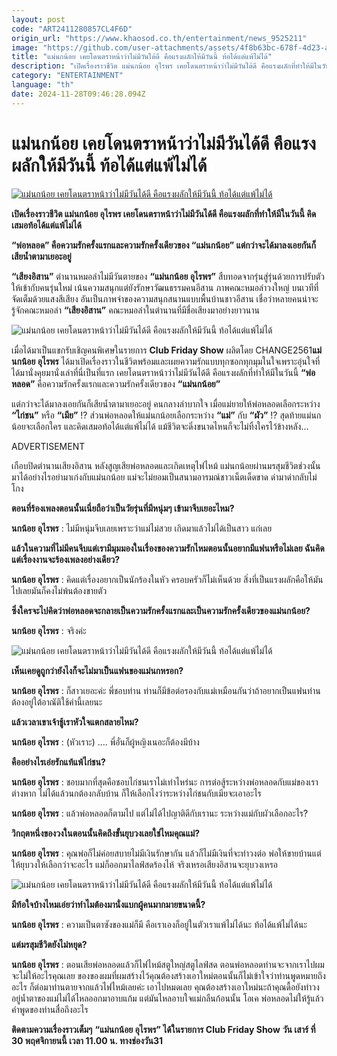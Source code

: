 ```yaml
---
layout: post
code: "ART2411280857CL4F6D"
origin_url: "https://www.khaosod.co.th/entertainment/news_9525211"
image: "https://github.com/user-attachments/assets/4f8b63bc-678f-4d23-aed4-79393ca5d27c"
title: "แม่นกน้อย เคยโดนตราหน้าว่าไม่มีวันได้ดี คือแรงผลักให้มีวันนี้ ท้อได้แต่แพ้ไม่ได้"
description: "เปิดเรื่องราวชีวิต แม่นกน้อย อุไรพร เคยโดนตราหน้าว่าไม่มีวันได้ดี คือแรงผลักที่ทำให้มีในวันนี้ คิดเสมอท้อได้แต่แพ้ไม่ได้ ไม่ทิ้งใครไว้ข้างหลัง"
category: "ENTERTAINMENT"
language: "th"
date: 2024-11-28T09:46:28.094Z
---
```


# แม่นกน้อย เคยโดนตราหน้าว่าไม่มีวันได้ดี คือแรงผลักให้มีวันนี้ ท้อได้แต่แพ้ไม่ได้

[![แม่นกน้อย เคยโดนตราหน้าว่าไม่มีวันได้ดี คือแรงผลักให้มีวันนี้ ท้อได้แต่แพ้ไม่ได้](https://www.khaosod.co.th/wpapp/uploads/2024/11/maenok_281167-1.jpg "แม่นกน้อย เคยโดนตราหน้าว่าไม่มีวันได้ดี คือแรงผลักให้มีวันนี้ ท้อได้แต่แพ้ไม่ได้")](https://www.khaosod.co.th/wpapp/uploads/2024/11/maenok_281167-1.jpg)

**เปิดเรื่องราวชีวิต แม่นกน้อย อุไรพร เคยโดนตราหน้าว่าไม่มีวันได้ดี คือแรงผลักที่ทำให้มีในวันนี้ คิดเสมอท้อได้แต่แพ้ไม่ได้**

**“พ่อหลอด” คือความรักครั้งแรกและความรักครั้งเดียวของ “แม่นกน้อย” แต่กว่าจะได้มาลงเอยกันก็เสียน้ำตามาเยอะอยู่**

**“เสียงอิสาน”** ตำนานหมอลำไม่มีวันตายของ **“แม่นกน้อย อุไรพร”** สืบทอดจากรุ่นสู่รุ่นด้วยการปรับตัวให้เข้ากับคนรุ่นใหม่ เน้นความสนุกแต่ยังรักษาวัฒนธรรมคนอีสาน ภาพคณะหมอลำวงใหญ่ บนเวทีที่จัดเต็มด้วยแสงสีเสียง อันเป็นภาพจำของความสนุกสนานแบบพื้นบ้านชาวอีสาน เชื่อว่าหลายคนน่าจะรู้จักคณะหมอลำ **“เสียงอิสาน”** คณะหมอลำในตำนานที่มีชื่อเสียงมาอย่างยาวนาน

![แม่นกน้อย เคยโดนตราหน้าว่าไม่มีวันได้ดี คือแรงผลักให้มีวันนี้ ท้อได้แต่แพ้ไม่ได้](https://www.khaosod.co.th/wpapp/uploads/2024/11/maenok_281167-6.jpg)

เมื่อได้มาเป็นแขกรับเชิญคนพิเศษในรายการ **Club Friday Show** ผลิตโดย CHANGE2561**แม่นกน้อย อุไรพร** ได้มาเปิดเรื่องราวในชีวิตพร้อมและเผยความรักแบบทุกซอกทุกมุมในใจเพราะอุ่นใจที่ได้มานั่งคุยมานั่งเล่าที่นี่เป็นที่แรก เคยโดนตราหน้าว่าไม่มีวันได้ดี คือแรงผลักที่ทำให้มีในวันนี้ **“พ่อหลอด”** คือความรักครั้งแรกและความรักครั้งเดียวของ **“แม่นกน้อย”**

แต่กว่าจะได้มาลงเอยกันก็เสียน้ำตามาเยอะอยู่ คนกลางลำบากใจ เมื่อแม่ยายให้พ่อหลอดเลือกระหว่าง **“ไก่ชน”** หรือ **“เมีย”** !? ส่วนพ่อหลอดให้แม่นกน้อยเลือกระหว่าง **“แม่”** กับ **“ผัว”** !? สุดท้ายแม่นกน้อยจะเลือกใคร และคิดเสมอท้อได้แต่แพ้ไม่ได้ แม้ชีวิตจะดิ่งขนาดไหนก็จะไม่ทิ้งใครไว้ข้างหลัง…

ADVERTISEMENT

เกือบปิดตำนานเสียงอิสาน หลังสูญเสียพ่อหลอดและเกิดเหตุไฟไหม้ แม่นกน้อยผ่านมรสุมชีวิตช่วงนั้นมาได้อย่างไรอย่ามาเก่งกับแม่นกน้อย แม่จะไม่ยอมเป็นสนามอารมณ์ชาวเน็ตเด็ดขาด ด่ามาด่ากลับไม่โกง

**ตอนที่ร้องเพลงตอนนั้นเนี่ยถือว่าเป็นวัยรุ่นที่มีหนุ่มๆ เข้ามาจีบเยอะไหม?**

**นกน้อย อุไรพร** : ไม่มีหนุ่มจีบเลยเพราะว่าแม่ไม่สวย เกิดมาแล้วไม่ได้เป็นสาว แก่เลย

**แล้วในความที่ไม่มีคนจีบแต่เรามีมุมมองในเรื่องของความรักไหมตอนนั้นอยากมีแฟนหรือไม่เลย ฉันคิดแต่เรื่องงานจะร้องเพลงอย่างเดียว?**

**นกน้อย อุไรพร** : คิดแต่เรื่องอยากเป็นนักร้องในหัว ครอบครัวก็ไม่เห็นด้วย สิ่งที่เป็นแรงผลักคือให้มันไปเลยมันก็คงไม่พ้นต้องขายตัว

**ซึ่งใครจะไปคิดว่าพ่อหลอดจะกลายเป็นความรักครั้งแรกและเป็นความรักครั้งเดียวของแม่นกน้อย?**

**นกน้อย อุไรพร** : จริงค่ะ

![แม่นกน้อย เคยโดนตราหน้าว่าไม่มีวันได้ดี คือแรงผลักให้มีวันนี้ ท้อได้แต่แพ้ไม่ได้](https://www.khaosod.co.th/wpapp/uploads/2024/11/maenok_281167-5.jpg)

**เห็นเคยดูถูกว่ายังไงก็จะไม่มาเป็นแฟนของแม่นกหรอก?**

**นกน้อย อุไรพร** : ก็สาวเยอะค่ะ พี่ชอบท่าน ท่านก็มีข้อต่อรองกับแม่เหมือนกันว่าถ้าอยากเป็นแฟนท่านต้องอยู่ใต้อาณัติใช้คำนี้เลยนะ

**แล้วเวลาเขาเจ้าชู้เราหัวใจแตกสลายไหม?**

**นกน้อย อุไรพร** : (หัวเราะ) …. พี่อั๋นก็ผู้หญิงเนอะก็ต้องมีบ้าง

**คืออย่างไรเอ่ยรักแท้แพ้ไก่ชน?**

**นกน้อย อุไรพร** : ชอบมากที่สุดคือชอบไก่ชนเราไม่เท่าไหร่นะ การต่อสู้ระหว่างพ่อหลอดกับแม่ของเราต่างหาก ไม่ได้แล้วนกต้องกลับบ้าน ก็ให้เลือกไงว่าระหว่างไก่ชนกับเมียจะเอาอะไร

**นกน้อย อุไรพร** : แล้วพ่อหลอดก็ตามไป แต่ไม่ได้ไปญาติดีกับเรานะ ระหว่างแม่กับผัวเลือกอะไร?

**วิกฤตหนึ่งของวงในตอนนั้นคิดถึงขั้นยุบวงเลยใช่ไหมคุณแม่?**

**นกน้อย อุไรพร** : คุณพ่อก็ไม่ค่อยสบายไม่มีเงินรักษากัน แล้วก็ไม่มีเงินที่จะทำวงต่อ พ่อให้ขายบ้านแต่ให้ยุบวงให้เลือกว่าจะอะไร แม่ก็ออกมาไลฟ์สดร้องไห้ จริงเหรอเสียงอิสานจะยุบวงเหรอ

![แม่นกน้อย เคยโดนตราหน้าว่าไม่มีวันได้ดี คือแรงผลักให้มีวันนี้ ท้อได้แต่แพ้ไม่ได้](https://www.khaosod.co.th/wpapp/uploads/2024/11/maenok_281167-4.jpg)

**มีท้อใจบ้างไหมเอ่ยว่าทำไมต้องมานั่งแบกผู้คนมากมายขนาดนี้?**

**นกน้อย อุไรพร** : ความเป็นตาซังของแม่ก็มี คือเราเองก็อยู่ในตัวเราแพ้ไม่ได้นะ ท้อได้แพ้ไม่ได้นะ

**แต่มรสุมชีวิตยังไม่หยุด?**

**นกน้อย อุไรพร** : ตอนเสียพ่อหลอดแล้วก็ไฟไหม้สตูใหญ่สตูไลฟ์สด ตอนพ่อหลอดท่านจะจากเราไปผมจะไม่ให้อะไรคุณเลย ของของผมที่ผมสร้างไว้คุณต้องสร้างเอาใหม่ตอนนั้นก็ไม่เข้าใจว่าท่านพูดหมายถึงอะไร ก็ต่อมาท่านตายจากแล้วไฟไหม้เลยค่ะ เอาไปหมดเลย คุณต้องสร้างเอาใหม่นะถ้าคุณดื้อยังทำวงอยู่น้ำตาของแม่ไม่ได้ไหลออกมาอาบแก้ม แต่มันไหลอาบใจแม่กลืนก้อนนั้น โอเค พ่อหลอดไม่ให้รู้แล้วคำพูดของท่านสื่อถึงอะไร

**ติดตามความเรื่องราวเต็มๆ** **“แม่นกน้อย อุไรพร” ได้ในรายการ Club Friday Show** **วัน เสาร์ ที่ 30 พฤศจิกายนนี้ เวลา 11.00 น. ทางช่องวัน31**